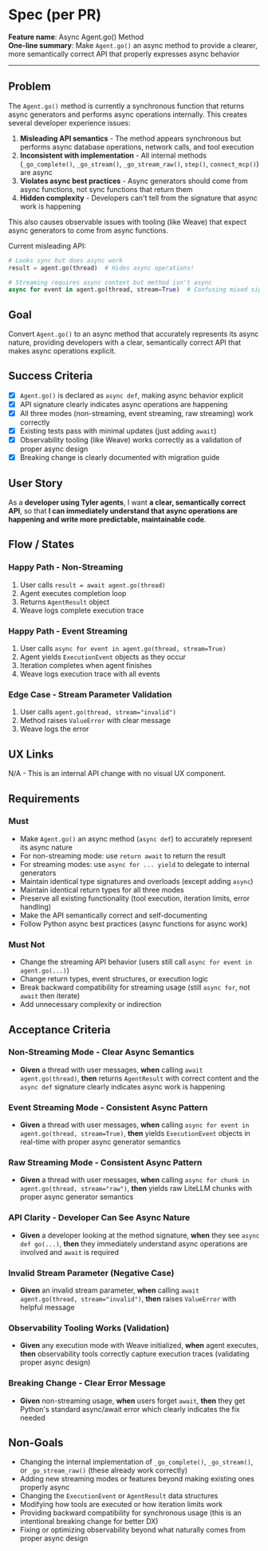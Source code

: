 # Spec (per PR)

**Feature name**: Async Agent.go() Method  
**One-line summary**: Make `Agent.go()` an async method to provide a clearer, more semantically correct API that properly expresses async behavior  

---

## Problem

The `Agent.go()` method is currently a synchronous function that returns async generators and performs async operations internally. This creates several developer experience issues:

1. **Misleading API semantics** - The method appears synchronous but performs async database operations, network calls, and tool execution
2. **Inconsistent with implementation** - All internal methods (`_go_complete()`, `_go_stream()`, `_go_stream_raw()`, `step()`, `connect_mcp()`) are async
3. **Violates async best practices** - Async generators should come from async functions, not sync functions that return them
4. **Hidden complexity** - Developers can't tell from the signature that async work is happening

This also causes observable issues with tooling (like Weave) that expect async generators to come from async functions.

Current misleading API:
```python
# Looks sync but does async work
result = agent.go(thread)  # Hides async operations!

# Streaming requires async context but method isn't async
async for event in agent.go(thread, stream=True)  # Confusing mixed signals
```

## Goal

Convert `Agent.go()` to an async method that accurately represents its async nature, providing developers with a clear, semantically correct API that makes async operations explicit.

## Success Criteria

- [x] `Agent.go()` is declared as `async def`, making async behavior explicit
- [x] API signature clearly indicates async operations are happening
- [x] All three modes (non-streaming, event streaming, raw streaming) work correctly
- [x] Existing tests pass with minimal updates (just adding `await`)
- [x] Observability tooling (like Weave) works correctly as a validation of proper async design
- [x] Breaking change is clearly documented with migration guide

## User Story

As a **developer using Tyler agents**, I want **a clear, semantically correct API**, so that **I can immediately understand that async operations are happening and write more predictable, maintainable code**.

## Flow / States

### Happy Path - Non-Streaming
1. User calls `result = await agent.go(thread)`
2. Agent executes completion loop
3. Returns `AgentResult` object
4. Weave logs complete execution trace

### Happy Path - Event Streaming
1. User calls `async for event in agent.go(thread, stream=True)`
2. Agent yields `ExecutionEvent` objects as they occur
3. Iteration completes when agent finishes
4. Weave logs execution trace with all events

### Edge Case - Stream Parameter Validation
1. User calls `agent.go(thread, stream="invalid")`
2. Method raises `ValueError` with clear message
3. Weave logs the error

## UX Links

N/A - This is an internal API change with no visual UX component.

## Requirements

### Must
- Make `Agent.go()` an async method (`async def`) to accurately represent its async nature
- For non-streaming mode: use `return await` to return the result
- For streaming modes: use `async for ... yield` to delegate to internal generators
- Maintain identical type signatures and overloads (except adding `async`)
- Maintain identical return types for all three modes
- Preserve all existing functionality (tool execution, iteration limits, error handling)
- Make the API semantically correct and self-documenting
- Follow Python async best practices (async functions for async work)

### Must Not
- Change the streaming API behavior (users still call `async for event in agent.go(...)`)
- Change return types, event structures, or execution logic
- Break backward compatibility for streaming usage (still `async for`, not `await` then iterate)
- Add unnecessary complexity or indirection

## Acceptance Criteria

### Non-Streaming Mode - Clear Async Semantics
- **Given** a thread with user messages, **when** calling `await agent.go(thread)`, **then** returns `AgentResult` with correct content and the `async def` signature clearly indicates async work is happening

### Event Streaming Mode - Consistent Async Pattern
- **Given** a thread with user messages, **when** calling `async for event in agent.go(thread, stream=True)`, **then** yields `ExecutionEvent` objects in real-time with proper async generator semantics

### Raw Streaming Mode - Consistent Async Pattern
- **Given** a thread with user messages, **when** calling `async for chunk in agent.go(thread, stream="raw")`, **then** yields raw LiteLLM chunks with proper async generator semantics

### API Clarity - Developer Can See Async Nature
- **Given** a developer looking at the method signature, **when** they see `async def go(...)`, **then** they immediately understand async operations are involved and `await` is required

### Invalid Stream Parameter (Negative Case)
- **Given** an invalid stream parameter, **when** calling `await agent.go(thread, stream="invalid")`, **then** raises `ValueError` with helpful message

### Observability Tooling Works (Validation)
- **Given** any execution mode with Weave initialized, **when** agent executes, **then** observability tools correctly capture execution traces (validating proper async design)

### Breaking Change - Clear Error Message
- **Given** non-streaming usage, **when** users forget `await`, **then** they get Python's standard async/await error which clearly indicates the fix needed

## Non-Goals

- Changing the internal implementation of `_go_complete()`, `_go_stream()`, or `_go_stream_raw()` (these already work correctly)
- Adding new streaming modes or features beyond making existing ones properly async
- Changing the `ExecutionEvent` or `AgentResult` data structures
- Modifying how tools are executed or how iteration limits work
- Providing backward compatibility for synchronous usage (this is an intentional breaking change for better DX)
- Fixing or optimizing observability beyond what naturally comes from proper async design

